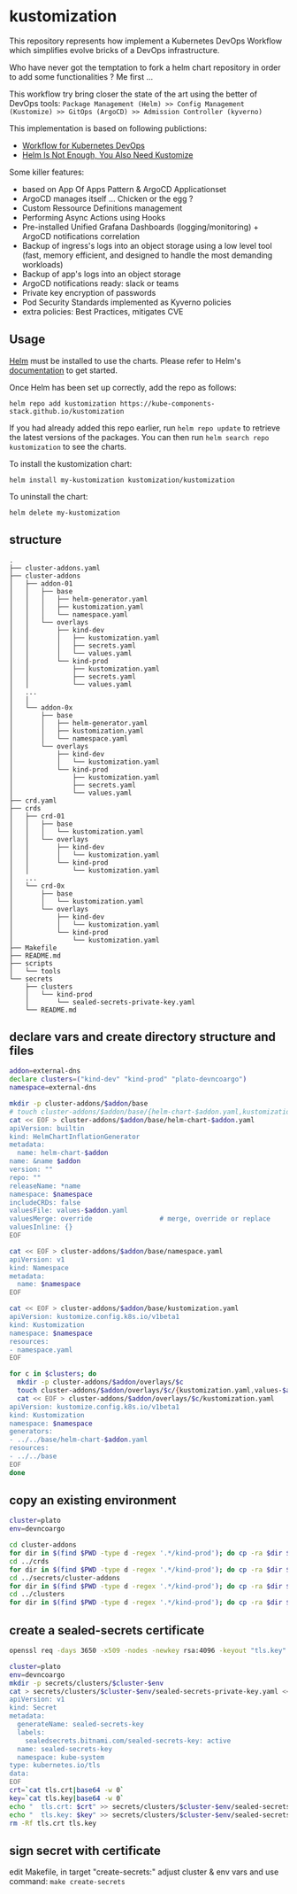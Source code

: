 # kustomization

This repository represents how implement a Kubernetes DevOps Workflow which simplifies evolve bricks of a DevOps infrastructure.

Who have never got the temptation to fork a helm chart repository in order to add some functionalities ? Me first ...

This workflow try bring closer the state of the art using the better of DevOps tools: `Package Management (Helm) >> Config Management (Kustomize) >> GitOps (ArgoCD) >> Admission Controller (kyverno)`

This implementation is based on following publictions:
- [Workflow for Kubernetes DevOps](https://faun.pub/workflow-for-kubernetes-devops-15f0dbb560ff)
- [Helm Is Not Enough, You Also Need Kustomize](https://itnext.io/helm-is-not-enough-you-also-need-kustomize-82bae896816e)

Some killer features:
- based on App Of Apps Pattern & ArgoCD Applicationset
- ArgoCD manages itself ... Chicken or the egg ?
- Custom Ressource Definitions management
- Performing Async Actions using Hooks
- Pre-installed Unified Grafana Dashboards (logging/monitoring) + ArgoCD notifications correlation
- Backup of ingress's logs into an object storage using a low level tool (fast, memory efficient, and designed to handle the most demanding workloads) 
- Backup of app's logs into an object storage
- ArgoCD notifications ready: slack or teams
- Private key encryption of passwords
- Pod Security Standards implemented as Kyverno policies
- extra policies: Best Practices, mitigates CVE


## Usage

[Helm](https://helm.sh) must be installed to use the charts.  Please refer to
Helm's [documentation](https://helm.sh/docs) to get started.

Once Helm has been set up correctly, add the repo as follows:

    helm repo add kustomization https://kube-components-stack.github.io/kustomization

If you had already added this repo earlier, run `helm repo update` to retrieve
the latest versions of the packages.  You can then run `helm search repo
kustomization` to see the charts.

To install the kustomization chart:

    helm install my-kustomization kustomization/kustomization

To uninstall the chart:

    helm delete my-kustomization

## structure

```
.
├── cluster-addons.yaml
├── cluster-addons
│   ├── addon-01
│   │   ├── base
│   │   │   ├── helm-generator.yaml
│   │   │   ├── kustomization.yaml
│   │   │   └── namespace.yaml
│   │   └── overlays
│   │       ├── kind-dev
│   │       │   ├── kustomization.yaml
│   │       │   ├── secrets.yaml
│   │       │   └── values.yaml
│   │       └── kind-prod
│   │           ├── kustomization.yaml
│   │           ├── secrets.yaml
│   │           └── values.yaml
│   ...
│   │
│   └── addon-0x
│       ├── base
│       │   ├── helm-generator.yaml
│       │   ├── kustomization.yaml
│       │   └── namespace.yaml
│       └── overlays
│           ├── kind-dev
│           │   └── kustomization.yaml
│           └── kind-prod
│               ├── kustomization.yaml
│               ├── secrets.yaml
│               └── values.yaml
├── crd.yaml
├── crds
│   ├── crd-01
│   │   ├── base
│   │   │   └── kustomization.yaml
│   │   └── overlays
│   │       ├── kind-dev
│   │       │   └── kustomization.yaml
│   │       └── kind-prod
│   │           └── kustomization.yaml
│   ...
│   └── crd-0x
│       ├── base
│       │   └── kustomization.yaml
│       └── overlays
│           ├── kind-dev
│           │   └── kustomization.yaml
│           └── kind-prod
│               └── kustomization.yaml
├── Makefile
├── README.md
├── scripts
│   └── tools
└── secrets
    ├── clusters
    │   └── kind-prod
    │       └── sealed-secrets-private-key.yaml
    └── README.md
```

## declare vars and create directory structure and files
```zsh
addon=external-dns
declare clusters=("kind-dev" "kind-prod" "plato-devncoargo")
namespace=external-dns

mkdir -p cluster-addons/$addon/base
# touch cluster-addons/$addon/base/{helm-chart-$addon.yaml,kustomization.yaml,namespace.yaml}  
cat << EOF > cluster-addons/$addon/base/helm-chart-$addon.yaml
apiVersion: builtin
kind: HelmChartInflationGenerator
metadata:
  name: helm-chart-$addon
name: &name $addon
version: ""
repo: ""
releaseName: *name
namespace: $namespace
includeCRDs: false
valuesFile: values-$addon.yaml
valuesMerge: override                 # merge, override or replace
valuesInline: {}
EOF

cat << EOF > cluster-addons/$addon/base/namespace.yaml
apiVersion: v1
kind: Namespace
metadata:
  name: $namespace
EOF

cat << EOF > cluster-addons/$addon/base/kustomization.yaml
apiVersion: kustomize.config.k8s.io/v1beta1
kind: Kustomization
namespace: $namespace
resources:
- namespace.yaml
EOF

for c in $clusters; do 
  mkdir -p cluster-addons/$addon/overlays/$c
  touch cluster-addons/$addon/overlays/$c/{kustomization.yaml,values-$addon.yaml}
  cat << EOF > cluster-addons/$addon/overlays/$c/kustomization.yaml
apiVersion: kustomize.config.k8s.io/v1beta1
kind: Kustomization
namespace: $namespace
generators:
- ../../base/helm-chart-$addon.yaml
resources:
- ../../base
EOF
done

```

## copy an existing environment

```zsh
cluster=plato
env=devncoargo

cd cluster-addons
for dir in $(find $PWD -type d -regex '.*/kind-prod'); do cp -ra $dir $(dirname $dir)/$cluster-$env; done
cd ../crds
for dir in $(find $PWD -type d -regex '.*/kind-prod'); do cp -ra $dir $(dirname $dir)/$cluster-$env; done
cd ../secrets/cluster-addons
for dir in $(find $PWD -type d -regex '.*/kind-prod'); do cp -ra $dir $(dirname $dir)/$cluster-$env; done
cd ../clusters
for dir in $(find $PWD -type d -regex '.*/kind-prod'); do cp -ra $dir $(dirname $dir)/$cluster-$env; done
```

## create a sealed-secrets certificate

```zsh
openssl req -days 3650 -x509 -nodes -newkey rsa:4096 -keyout "tls.key" -out "tls.crt" -subj "/CN=sealed-secret/O=sealed-secret"

cluster=plato
env=devncoargo
mkdir -p secrets/clusters/$cluster-$env
cat > secrets/clusters/$cluster-$env/sealed-secrets-private-key.yaml << EOF
apiVersion: v1
kind: Secret
metadata:
  generateName: sealed-secrets-key
  labels:
    sealedsecrets.bitnami.com/sealed-secrets-key: active
  name: sealed-secrets-key
  namespace: kube-system
type: kubernetes.io/tls
data:
EOF
crt=`cat tls.crt|base64 -w 0`
key=`cat tls.key|base64 -w 0`
echo "  tls.crt: $crt" >> secrets/clusters/$cluster-$env/sealed-secrets-private-key.yaml
echo "  tls.key: $key" >> secrets/clusters/$cluster-$env/sealed-secrets-private-key.yaml
rm -Rf tls.crt tls.key
```

## sign secret with certificate

edit Makefile, in target "create-secrets:" adjust cluster & env vars and use command: `make create-secrets`